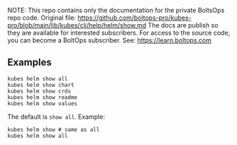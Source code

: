 <!-- note marker start -->
NOTE: This repo contains only the documentation for the private BoltsOps repo code.
Original file: https://github.com/boltops-pro/kubes-pro/blob/main/lib/kubes/cli/help/helm/show.md
The docs are publish so they are available for interested subscribers.
For access to the source code, you can become a BoltOps subscriber.
See: https://learn.boltops.com

<!-- note marker end -->

## Examples

    kubes helm show all
    kubes helm show chart
    kubes helm show crds
    kubes helm show readme
    kubes helm show values

The default is `show all`. Example:

    kubes helm show # same as all
    kubes helm show all
